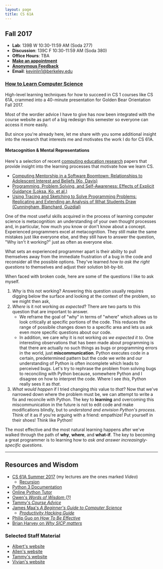 ```yaml
---
layout: page
title: CS 61A
---
```


## Fall 2017

- **Lab**: 139B W 10:30-11:59 AM (Soda 277)
- **Discussion**: 139C F 10:30-11:59 AM (Soda 380)
- **Office Hours**: TBA
- **[Make an appointment][calendar appointment]**
- **[Anonymous Feedback][]**
- **Email**: <kevinlin1@berkeley.edu>

### [How to Learn Computer Science](/gbo)

High-level learning techniques for how to succeed in CS 1 courses like CS 61A,
crammed into a 40-minute presentation for Golden Bear Orientation Fall 2017.

Most of the wordier advice I have to give has now been integrated with the
course website as part of a big redesign this semester so everyone can access
it more easily.

But since you're already here, let me share with you some additional insight
into the research that interests me and motivates the work I do for CS 61A.

#### Metacognition & Mental Representations

Here's a selection of recent [computing education research][cer] papers that
provide insight into the learning processes that motivate how we learn CS.

[cer]: https://faculty.washington.edu/ajko/cer

- [Computing Mentorship in a Software Boomtown: Relationships to Adolescent
Interest and Beliefs (Ko, Davis)](https://faculty.washington.edu/ajko/papers/Ko2017Mentorship.pdf)
- [Programming, Problem Solving, and Self-Awareness: Effects of Explicit
Guidance (Loksa, Ko, et al.)](http://dl.acm.org/authorize?N04874)
- [Using Tracing and Sketching to Solve Programming Problems: Replicating and
Extending an Analysis of What Students Draw (Cunningham, Blanchard, Guzdial)](https://doi.org/10.1145/3105726.3106190)

One of the most useful skills acquired in the process of learning computer
science is metacognition: an understanding of your own thought processes and,
in particular, how much you know or don't know about a concept. Experienced
programmers excel at metacognition. They still make the same mistakes just like
everyone else, and they still have to answer the question, "Why isn't it
working?" just as often as everyone else.

What sets an experienced programmer apart is their ability to pull themselves
away from the immediate frustration of a bug in the code and reconsider all the
possible options. They've learned *how to ask the right questions* to
themselves and adjust their solution bit-by-bit.

When faced with broken code, here are some of the questions I like to ask
myself.

1. *Why* is this not working? Answering this question usually requires digging
   below the surface and looking at the context of the problem, so we might
then ask,
2. *Where* is it not working *as expected*? There are two parts to this
   question that are important to answer.
    - We reframe the goal of "why" in terms of "where" which allows us to look
      critically at specific portions of the code. This reduces the range of
possibile changes down to a specific area and lets us ask even more specific
questions about our code.
    - In addition, we care why it is not working *as we expected it to*. One
      interesting observations that has been made about programming is that
there are actually no such things as bugs or programming errors in the world,
just **miscommunication**. Python executes code in a certain, predetermined
pattern but the code we write and *our* understanding of Python is often
incomplete which leads to perceived bugs. Let's try to rephrase the problem
from solving bugs to reconciling with Python because, somewhere Python and I
disagree on how to interpret the code. Where I see *this*, Python really sees
it as *that*.
3. *What would happen* if I tried changing *this* value to *that*? Now that
we've narrowed down where the problem must be, we can attempt to write a fix
and reconcile with Python. The key to **learning** and overcoming this
miscommunication in the future is not to edit code and make modifications
blindly, but to *understand and envision Python's process*. Think of it as if
you're arguing with a friend: empathize! Put yourself in their shoes! Think
like Python!

The most effective and the most natural learning happens after we've walked
through the path of **why**, **where**, and **what-if**. The key to becoming a
great programmer is to learning how to *ask and answer increasingly-specific
questions*.

----------

## Resources and Wisdom

- [CS 61A Summer 2017][su17] (my lectures are the ones marked *Video*)
    - [Recursion][]
- [Python 3 Documentation][python doc]
- [Online Python Tutor][python tutor]
- [Owen's *Words of Wisdom (?)*][owen advice]
- [Tammy's *Course Advice*][tammy advice]
- [James Maa's *A Beginner's Guide to Computer Science*][james maa advice]
    - [*Productivity Hacking Guide*][james maa productivity]
- [Philip Guo on *How To Be Effective*][philip guo advice]
- [Brian Harvey on *Why SICP matters*][bh advice]

[su17]: http://inst.eecs.berkeley.edu/~cs61a/su17/
[recursion]: https://docs.google.com/presentation/d/1IfXHf_LkgmHK5X9z5EVMovmY6b371uNlG3IzSnc7zbg/edit?usp=sharing
[python doc]: https://docs.python.org/3/
[python tutor]: http://tutor.cs61a.org/
[owen advice]: http://owenjow.xyz/cs61a/words-of-wisdom/
[tammy advice]: http://tmmydngyn.com/cs61a-resources/other/exams.html
[james maa advice]: http://www.jamesmaa.com/2013/08/26/a-beginners-guide-to-computer-science/
[james maa productivity]: http://www.jamesmaa.com/2012/12/02/james-maas-productivity-hacking-guide/
[philip guo advice]: http://www.pgbovine.net/productivity-tips.htm
[bh advice]: https://people.eecs.berkeley.edu/~bh/sicp.html

### Selected Staff Material

- [Albert's website][albert]
- [Allen's website][allen]
- [Tammy's website][tammy]
- [Vivian's website][vivian]

[albert]: http://albertwu.org/cs61a/
[allen]: http://aguo.us/cs61a/
[tammy]: http://tmmydngyn.com/cs61a/
[vivian]: http://www.vivi.sh/cs61a

[calendar appointment]: https://calendar.google.com/calendar/selfsched?sstoken=UUxUckJmcl80Vm9UfGRlZmF1bHR8NTE5N2NhNWQ2OTI3MjRkZjgzMGFhMmE0MTIxN2U1MWE
[anonymous feedback]: https://docs.google.com/forms/d/e/1FAIpQLSfucwcOEoD1VDpfHVfEUSLIgzojpwIBEjCl6IDKzgrqU_Q-qQ/viewform

[soda]: http://www.berkeley.edu/map?soda
[cory]: http://www.berkeley.edu/map/?cory
[morgan]: http://www.berkeley.edu/map?morgan

